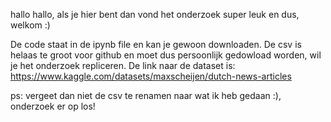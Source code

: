 hallo hallo, als je hier bent dan vond het onderzoek super leuk en dus, welkom :)

De code staat in de ipynb file en kan je gewoon downloaden. De csv is helaas te groot voor github en moet dus persoonlijk gedowload worden,
wil je het onderzoek repliceren. De link naar de dataset is: https://www.kaggle.com/datasets/maxscheijen/dutch-news-articles

ps: vergeet dan niet de csv te renamen naar wat ik heb gedaan :), onderzoek er op los!
